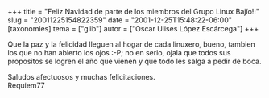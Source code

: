 +++
title = "Feliz Navidad de parte de los miembros del Grupo Linux Bajío!!"
slug = "20011225154822359"
date = "2001-12-25T15:48:22-06:00"
[taxonomies]
tema = ["glib"]
autor = ["Oscar Ulises López Escárcega"]
+++

Que la paz y la felicidad lleguen al hogar de cada linuxero, bueno,
tambien los que no han abierto los ojos :-P; no en serio, ojala que
todos sus propositos se logren el año que vienen y que todo les salga a
pedir de boca.

Saludos afectuosos y muchas felicitaciones.  
Requiem77

